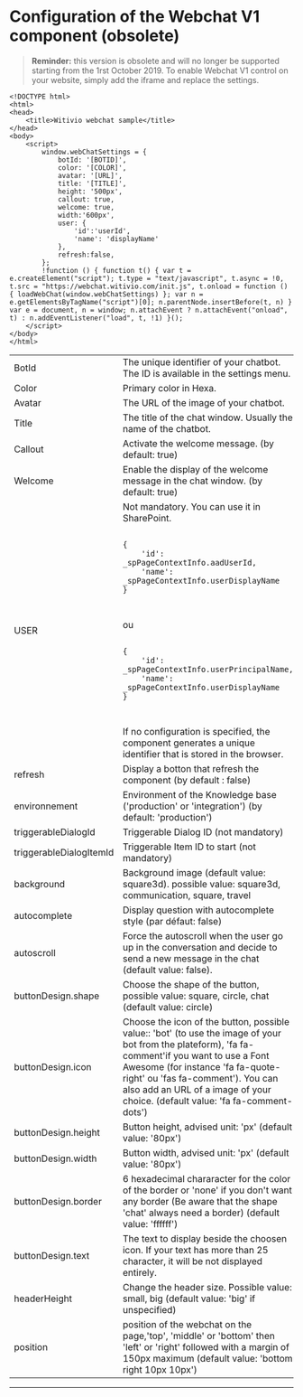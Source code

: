 # Configuration of the Webchat V1 component (obsolete)

> **Reminder:**  this version is obsolete and will no longer be supported starting from the 1rst October 2019. 
To enable Webchat V1 control on your website, simply add the iframe and replace the settings. 

```
<!DOCTYPE html>
<html>
<head>
    <title>Witivio webchat sample</title>
</head>
<body>
    <script>
        window.webChatSettings = {
            botId: '[BOTID]',
            color: '[COLOR]',
            avatar: '[URL]',
            title: '[TITLE]',
            height: '500px',
            callout: true,
            welcome: true,
            width:'600px',
            user: {
                'id':'userId',
                'name': 'displayName'
            },
            refresh:false,
        };
        !function () { function t() { var t = e.createElement("script"); t.type = "text/javascript", t.async = !0, t.src = "https://webchat.witivio.com/init.js", t.onload = function () { loadWebChat(window.webChatSettings) }; var n = e.getElementsByTagName("script")[0]; n.parentNode.insertBefore(t, n) } var e = document, n = window; n.attachEvent ? n.attachEvent("onload", t) : n.addEventListener("load", t, !1) }();
    </script>
</body>
</html>
```

<table>
        <tr>
            <td>BotId</td>
            <td>The unique identifier of your chatbot. The ID is available in the settings menu.</td>
        </tr>
        <tr>
            <td>Color</td>
            <td>Primary color in Hexa. </td>
        </tr>
        <tr>
            <td>Avatar</td>
            <td>The URL of the image of your chatbot. </td>
        </tr>
		<tr>
            <td>Title</td>
            <td>The title of the chat window. Usually the name of the chatbot.</td>
        </tr>
		<tr>
            <td>Callout</td>
            <td>Activate the welcome message. (by default: true)</td>
        </tr>
		<tr>
            <td>Welcome</td>
            <td>Enable the display of the welcome message in the chat window. (by default: true)</td>
        </tr>
		 <tr>
            <td>USER</td>
            <td>Not mandatory. You can use it in SharePoint.  
            <pre><code>
{
    'id': _spPageContextInfo.aadUserId,
    'name': _spPageContextInfo.userDisplayName
}
            </code>
            </pre>
            ou 
            <pre>
            <code>
{
    'id': _spPageContextInfo.userPrincipalName,
    'name': _spPageContextInfo.userDisplayName
}
            </code>
            </pre>
            If no configuration is specified, the component generates a unique identifier that is stored in the browser.
            </td>
        </tr>
        <tr>
            <td>refresh</td>
            <td>Display a botton that refresh the component (by default : false) </td>
        </tr>
         <tr>
            <td>environnement</td>
            <td>Environment of the Knowledge base ('production' or 'integration') (by default: 'production')</td>
        </tr>
<tr>
            <td>triggerableDialogId</td>
            <td>Triggerable Dialog ID (not mandatory)</td>
        </tr>
        <tr>
            <td>triggerableDialogItemId</td>
            <td>Triggerable Item ID to start (not mandatory)</td>
        </tr>
        <tr>
            <td>background</td>
            <td>Background image (default value: square3d). possible value: square3d, communication, square, travel</td>
        </tr>
         <tr>
            <td>autocomplete</td>
            <td>Display question with autocomplete style (par défaut: false)</td>
        </tr>
         <tr>
            <td>autoscroll</td>
            <td>Force the autoscroll when the user go up in the conversation and decide to send a new message in the chat (default value: false).</td>
        </tr>
        <tr>
            <td>buttonDesign.shape</td>
            <td>Choose the shape of the button, possible value: square, circle, chat (default value: circle)</td>
        </tr>
        <tr>
            <td>buttonDesign.icon</td>
            <td>Choose the icon of the button, possible value:: 'bot' (to use the image of your bot from the plateform), 'fa fa-comment'if you want to use a Font Awesome (for instance 'fa fa-quote-right' ou 'fas fa-comment'). You can also add an URL of a image of your choice. (default value: 'fa fa-comment-dots')</td>
        </tr>
        <tr>
            <td>buttonDesign.height</td>
            <td>Button height, advised unit: 'px' (default value: '80px') </td>
        </tr>
        <tr>
            <td>buttonDesign.width</td>
            <td> Button width, advised unit: 'px' (default value: '80px') </td>
        </tr>
        <tr>
            <td>buttonDesign.border</td>
            <td> 6 hexadecimal chararacter for the color of the border or 'none' if you don't want any border (Be aware that the shape 'chat' always need a border) (default value: 'ffffff') </td>
        </tr>
        <tr>
            <td>buttonDesign.text</td>
            <td> The text to display beside the choosen icon.
            If your text has more than 25 character, it will be not displayed entirely. </td>
        </tr>
        <tr>
            <td>headerHeight</td>
            <td> Change the header size. Possible value: small, big (default value: 'big' if unspecified)</td>
        </tr>
        <tr>
            <td>position</td>
            <td> position of the webchat on the page,'top', 'middle' or 'bottom' then 'left' or 'right' followed with a margin of 150px maximum (default value: 'bottom right 10px 10px') </td>
        </tr>
</table>




---


<Intercom />
<Hubspot />
<Clarity />
<GoogleAnalytics />